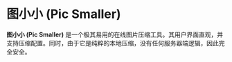# 图小小 (Pic Smaller)

**图小小 (Pic Smaller)** 是一个极其易用的在线图片压缩工具。其用户界面直观，并支持压缩配置。同时，由于它是纯粹的本地压缩，没有任何服务器端逻辑，因此完全安全。